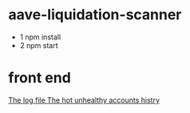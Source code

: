 # aave-liquidation-scanner
+ 1 npm install
+ 2 npm start
# front end
[The log file ](http://zsharing.net:4501/file/liquidator.log)
[The hot unhealthy accounts histry](http://zsharing.net:4503)

